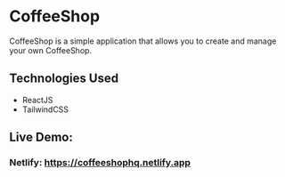 # CoffeeShop
CoffeeShop is a simple application that allows you to create and manage your own CoffeeShop.

## Technologies Used
- ReactJS
- TailwindCSS

## Live Demo:
### Netlify: https://coffeeshophq.netlify.app
